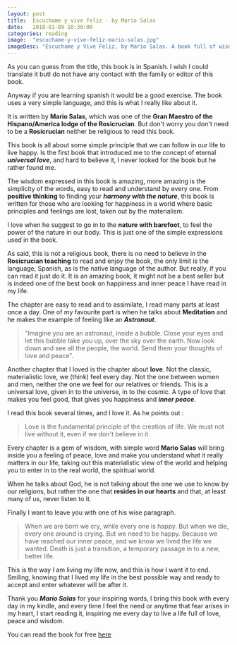 ```yaml
---
layout: post
title:  Escuchame y vive feliz - by Mario Salas
date:   2018-01-09 10:30:00
categories: reading
image:  "escuchame-y-vive-feliz-mario-salas.jpg"
imageDesc: "Escuchame y Vive Feliz, by Mario Salas. A book full of wisdom, peace and love"
---
```


<span class="first-letter">A</span>s you can guess from the title, this book is in Spanish. I wish I could translate it butI do not have any contact with the family or editor of this book.

Anyway if you are learning spanish it would be a good exercise. The book uses a very simple language, and this is what I really like about it.

It is written by **Mario Salas**, which was one of the **Gran Maestro of the Hispano/America lodge of the Rosicrucian**. But don't worry you don't need to be a **Rosicrucian** neither be religious to read this book.

This book is all about some simple principle that we can follow in our life to live happy. Is the first book that introduced me to the concept of eternal ***universal love***, and hard to believe it, I never looked for the book but he rather found me.

The wisdom expressed in this book is amazing, more amazing is the simplicity of the words, easy to read and understand by every one. From **positive thinking** to finding your ***harmony with the nature***, this book is written for those who are looking for happiness in a world where basic principles and feelings are lost, taken out by the materialism.

I love when he suggest to go in to the **nature with barefoot**, to feel the power of the nature in our body. This is just one of the simple expressions used in the book.

As said, this is not a religious book, there is no need to believe in the **Rosicrucian teaching** to read and enjoy the book, the only limit is the language, Spanish, as is the native language of the author. But really, if you can read it just do it. It is an amazing book, it might not be a best seller but is indeed one of the best book on happiness and inner peace I have read in my life.

The chapter are easy to read and to assimilate, I read many parts at least once a day. One of my favourite part is when he talks about **Meditation** and he makes the example of feeling like an ***Astronaut***.

 > "Imagine you are an astronaut, inside a bubble. Close your eyes and let this bubble take you up, over the sky over the earth. Now look down and see all the people, the world. Send them your thoughts of love and peace".

 Another chapter that I loved is the chapter about **love**. Not the classic, materialistic love, we (think) feel every day. Not the one between women and men, neither the one we feel for our relatives or friends. This is a universal love, given in to the universe, in to the cosmic. A type of love that makes you feel good, that gives you happiness and ***inner peace***.

 I read this book several times, and I love it. As he points out :

 > Love is the fundamental principle of the creation of life. We must not live without it, even if we don't believe in it.

 Every chapter is a gem of wisdom, with simple word **Mario Salas** will bring inside you a feeling of peace, love and make you understand what it really matters in our life, taking out this materialistic view of the world and helping you to enter in to the real world, the spiritual world.

 When he talks about God, he is not talking about the one we use to know by our religions, but rather the one that **resides in our hearts** and that, at least many of us, never listen to it.

 Finally I want to leave you with one of his wise paragraph.

 > When we are born we cry, while every one is happy. But when we die, every one around is crying. But we need to be happy. Because we have reached our inner peace, and we know we lived the life we wanted. Death is just a transition, a temporary passage in to a new, better life.

This is the way I am living my life now, and this is how I want it to end. Smiling, knowing that I lived my life in the best possible way and ready to accept and enter whatever will be after it.

Thank you ***Mario Salas*** for your inspiring words, I bring this book with every day in my kindle, and every time I feel the need or anytime that fear arises in my heart, I start reading it, inspiring me every day to live a life full of love, peace and wisdom.

 You can read the book for free [here](https://www.scribd.com/doc/88616320/Escuchame-y-Vive-Feliz-por-Mario-Salas-FRC)
